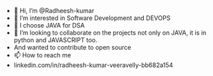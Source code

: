 - 👋 Hi, I’m @Radheesh-kumar
- 👀 I’m interested in Software Development and DEVOPS
- 🌱 I choose JAVA for DSA
- 💞️ I’m looking to collaborate on the projects not only on JAVA, it is in python and JAVASCRIPT too. 
- And wanted to contribute to open source
- 📫 How to reach me 
- linkedin.com/in/radheesh-kumar-veeravelly-bb682a154

<!---
Radheesh-kumar/Radheesh-kumar is a ✨ special ✨ repository because its `README.md` (this file) appears on your GitHub profile.
You can click the Preview link to take a look at your changes.
--->
